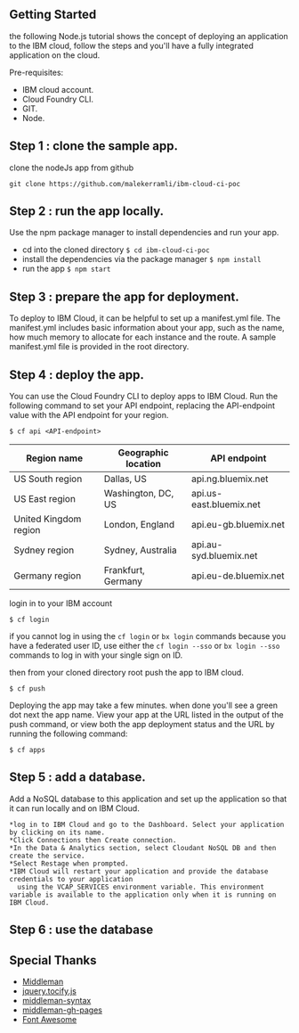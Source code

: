 
Getting Started
------------
the following Node.js tutorial shows the concept of deploying an application to the IBM cloud, follow the steps and you'll have a fully integrated application on the cloud.  

Pre-requisites: 
 * IBM cloud account.
 * Cloud Foundry CLI.
 * GIT.
 * Node.
 
## Step 1 : clone the sample app.
clone the nodeJs app from github 

```
git clone https://github.com/malekerramli/ibm-cloud-ci-poc
```
## Step 2 : run the app locally.
Use the npm package manager to install dependencies and run your app.
  * cd into the cloned directory  ``$ cd ibm-cloud-ci-poc``
  * install the dependencies via the package manager ``$ npm install``
  * run the app  ``$ npm start``

 
 ## Step 3 : prepare the app for deployment.
To deploy to IBM Cloud, it can be helpful to set up a manifest.yml file. 
The manifest.yml includes basic information about your app, such as the name, 
how much memory to allocate for each instance and the route. 
A sample manifest.yml file is provided in the root directory.
 
 ## Step 4 : deploy the app.
You can use the Cloud Foundry CLI to deploy apps to IBM Cloud.
Run the following command to set your API endpoint, replacing the API-endpoint value with the API endpoint for your region.

```$ cf api <API-endpoint>```

   | **Region name** | **Geographic location** | **API endpoint** |
   |-----------------|-------------------------|-------------------|
   | US South region | Dallas, US | api.ng.bluemix.net |
   | US East region | Washington, DC, US | api.us-east.bluemix.net |
   | United Kingdom region | London, England | api.eu-gb.bluemix.net |
   | Sydney region | Sydney, Australia | api.au-syd.bluemix.net |
   | Germany region | Frankfurt, Germany | api.eu-de.bluemix.net |
   
 login in to your IBM account
 
 ```
 $ cf login
 ```
if you cannot log in using the ```cf login``` or ```bx login``` commands because you have a federated user ID, use either the ```cf login --sso``` or ```bx login --sso``` commands to log in with your single sign on ID.

then from your cloned directory root push the app to IBM cloud.
```
$ cf push 
```

Deploying the app may take a few minutes. when done you'll see a green dot next the app name. View your app at the URL listed in the output of the push command, or view both the app deployment status and the URL by running the following command:
```
$ cf apps
``` 
 ## Step 5 : add a database.
 Add a NoSQL database to this application and set up the application so that it can run locally and on IBM Cloud.
    
    *log in to IBM Cloud and go to the Dashboard. Select your application by clicking on its name.
    *Click Connections then Create connection.
    *In the Data & Analytics section, select Cloudant NoSQL DB and then create the service.
    *Select Restage when prompted.
    *IBM Cloud will restart your application and provide the database credentials to your application 
      using the VCAP_SERVICES environment variable. This environment variable is available to the application only when it is running on       IBM Cloud.
 
 
 
 ## Step 6 : use the database
 

 

Special Thanks
--------------------
- [Middleman](https://github.com/middleman/middleman)
- [jquery.tocify.js](https://github.com/gfranko/jquery.tocify.js)
- [middleman-syntax](https://github.com/middleman/middleman-syntax)
- [middleman-gh-pages](https://github.com/edgecase/middleman-gh-pages)
- [Font Awesome](http://fortawesome.github.io/Font-Awesome/)
